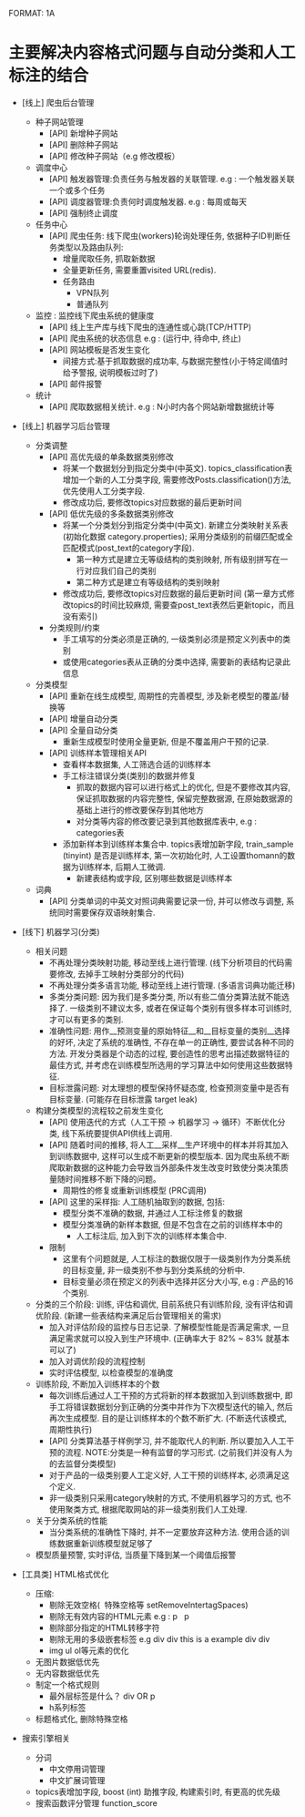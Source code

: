 FORMAT: 1A

# 主要解决内容格式问题与自动分类和人工标注的结合



+ [线上] 爬虫后台管理
    + 种子网站管理
        + [API] 新增种子网站
        + [API] 删除种子网站
        + [API] 修改种子网站（e.g 修改模板）
    + 调度中心 
        + [API] 触发器管理:负责任务与触发器的关联管理. e.g : 一个触发器关联一个或多个任务
        + [API] 调度器管理:负责何时调度触发器. e.g : 每周或每天
        + [API] 强制终止调度
    + 任务中心
        + [API] 爬虫任务: 线下爬虫(workers)轮询处理任务, 依据种子ID判断任务类型以及路由队列:
            + 增量爬取任务, 抓取新数据
            + 全量更新任务, 需要重置visited URL(redis).
            + 任务路由
                + VPN队列
                + 普通队列
    + 监控 : 监控线下爬虫系统的健康度
        + [API] 线上生产库与线下爬虫的连通性或心跳(TCP/HTTP)
        + [API] 爬虫系统的状态信息 e.g : (运行中, 待命中, 终止)
        + [API] 网站模板是否发生变化
            + 间接方式:基于抓取数据的成功率, 与数据完整性(小于特定阈值时给予警报, 说明模板过时了)
        + [API] 邮件报警
    + 统计
        + [API] 爬取数据相关统计. e.g : N小时内各个网站新增数据统计等
    
+ [线上] 机器学习后台管理
    + 分类调整
        + [API] 高优先级的单条数据类别修改
            + 将某一个数据划分到指定分类中(中英文). topics_classification表增加一个新的人工分类字段, 需要修改Posts.classification()方法, 优先使用人工分类字段.
            + 修改成功后, 要修改topics对应数据的最后更新时间
        + [API] 低优先级的多条数据类别修改 
            + 将某一个分类划分到指定分类中(中英文). 新建立分类映射关系表(初始化数据 category.properties); 采用分类级别的前缀匹配或全匹配模式(post_text的category字段).
                + 第一种方式是建立无等级结构的类别映射, 所有级别拼写在一行对应我们自己的类别
                + 第二种方式是建立有等级结构的类别映射
            + 修改成功后, 要修改topics对应数据的最后更新时间 (第一章方式修改topics的时间比较麻烦, 需要查post_text表然后更新topic，而且没有索引)
        + 分类规则/约束
            + 手工填写的分类必须是正确的, 一级类别必须是预定义列表中的类别
            + 或使用categories表从正确的分类中选择, 需要新的表结构记录此信息
    + 分类模型
        + [API] 重新在线生成模型, 周期性的完善模型, 涉及新老模型的覆盖/替换等
        + [API] 增量自动分类
        + [API] 全量自动分类 
            + 重新生成模型时使用全量更新, 但是不覆盖用户干预的记录.
        + [API] 训练样本管理相关API
            + 查看样本数据集, 人工筛选合适的训练样本
            + 手工标注错误分类(类别)的数据并修复
                + 抓取的数据内容可以进行格式上的优化, 但是不要修改其内容, 保证抓取数据的内容完整性, 保留完整数据源, 在原始数据源的基础上进行的修改要保存到其他地方
                + 对分类等内容的修改要记录到其他数据库表中, e.g : categories表
            + 添加新样本到训练样本集合中. topics表增加新字段, train_sample (tinyint) 是否是训练样本, 第一次初始化时, 人工设置thomann的数据为训练样本, 后期人工微调.
                + 新建表结构或字段, 区别哪些数据是训练样本
    + 词典
        + [API] 分类单词的中英文对照词典需要记录一份, 并可以修改与调整, 系统同时需要保存双语映射集合.

+ [线下] 机器学习(分类)
    + 相关问题
        + 不再处理分类映射功能, 移动至线上进行管理. (线下分析项目的代码需要修改, 去掉手工映射分类部分的代码)
        + 不再处理分类多语言功能, 移动至线上进行管理. (多语言词典功能迁移)
        + 多类分类问题: 因为我们是多类分类, 所以有些二值分类算法就不能选择了. 一级类别不建议太多, 或者在保证每个类别有很多样本可训练时, 才可以有更多的类别.
        + 准确性问题: 用作__预测变量的原始特征__和__目标变量的类别__选择的好坏, 决定了系统的准确性, 不存在单一的正确性, 要尝试各种不同的方法. 开发分类器是个动态的过程, 要创造性的思考出描述数据特征的最佳方式, 并考虑在训练模型所选用的学习算法中如何使用这些数据特征.
        + 目标泄露问题: 对太理想的模型保持怀疑态度, 检查预测变量中是否有目标变量. (可能存在目标泄露 target leak)
    + 构建分类模型的流程较之前发生变化
        + [API] 使用迭代的方式（人工干预 -> 机器学习 -> 循环）不断优化分类, 线下系统要提供API供线上调用.
        + [API] 随着时间的推移, 将人工__采样__生产环境中的样本并将其加入到训练数据中, 这样可以生成不断更新的模型版本. 因为爬虫系统不断爬取新数据的这种能力会导致当外部条件发生改变时致使分类决策质量随时间推移不断下降的问题。
            + 周期性的修复或重新训练模型 (PRC调用)
        + [API] 这里的采样指: 人工随机抽取到的数据, 包括:
            + 模型分类不准确的数据, 并通过人工标注修复的数据
            + 模型分类准确的新样本数据, 但是不包含在之前的训练样本中的
                + 人工标注后, 加入到下次的训练样本集合中.
        + 限制
            + 这里有个问题就是, 人工标注的数据仅限于一级类别作为分类系统的目标变量, 非一级类别不参与到分类系统的分析中.
            + 目标变量必须在预定义的列表中选择并区分大小写, e.g : 产品的16个类别.
    + 分类的三个阶段: 训练, 评估和调优, 目前系统只有训练阶段, 没有评估和调优阶段. (新建一些表结构来满足后台管理相关的需求)
        + 加入对评估阶段的监控与日志记录. 了解模型性能是否满足需求, 一旦满足需求就可以投入到生产环境中. (正确率大于 82% ~ 83% 就基本可以了) 
        + 加入对调优阶段的流程控制
        + 实时评估模型, 以检查模型的准确度
    + 训练阶段, 不断加入训练样本的个数
        + 每次训练后通过人工干预的方式将新的样本数据加入到训练数据中, 即手工将错误数据划分到正确的分类中并作为下次模型迭代的输入, 然后再次生成模型. 目的是让训练样本的个数不断扩大. (不断迭代该模式, 周期性执行)
        + [API] 分类算法基于样例学习, 并不能取代人的判断. 所以要加入人工干预的流程. NOTE:分类是一种有监督的学习形式. (之前我们并没有人为的去监督分类模型)
        + 对于产品的一级类别要人工定义好, 人工干预的训练样本, 必须满足这个定义.
        + 非一级类别只采用category映射的方式, 不使用机器学习的方式, 也不使用聚类方式, 根据爬取网站的非一级类别我们人工处理.
    + 关于分类系统的性能
        + 当分类系统的准确性下降时, 并不一定要放弃这种方法. 使用合适的训练数据重新训练模型就足够了
    + 模型质量预警, 实时评估, 当质量下降到某一个阈值后报警

+ [工具类] HTML格式优化
    + 压缩:
        + 剔除无效空格(&nbsp; 特殊空格等 setRemoveIntertagSpaces)
        + 剔除无有效内容的HTML元素 e.g : p &nbsp; p
        + 剔除部分指定的HTML转移字符
        + 剔除无用的多级嵌套标签 e.g div div this is a example div div
        + img ul ol等元素的优化
    + 无图片数据低优先
    + 无内容数据低优先
    + 制定一个格式规则
        + 最外层标签是什么？ div OR p
        + h系列标签
    + 标题格式化, 删除特殊空格

+ 搜索引擎相关
    + 分词
        + 中文停用词管理
        + 中文扩展词管理
    + topics表增加字段, boost (int) 助推字段, 构建索引时, 有更高的优先级
    + 搜索函数评分管理 function_score
